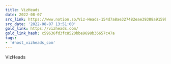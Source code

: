 ```yaml
---
title: VizHeads
date: 2022-08-07
src_link: https://www.notion.so/Viz-Heads-154d7a8ae327482eae39388a9159bc36
src_date: '2022-08-07 13:51:00'
gold_link: https://vizheads.com/
gold_link_hash: c59636fd3fc8520bbe9698b36657c47a
tags:
- '#host_vizheads_com'
---
```






VizHeads